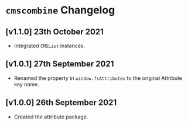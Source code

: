 # `cmscombine` Changelog

## [v1.1.0] 23th October 2021

- Integrated `CMSList` instances.

## [v1.0.1] 27th September 2021

- Renamed the property in `window.fsAttributes` to the original Attribute key name.

## [v1.0.0] 26th September 2021

- Created the attribute package.

